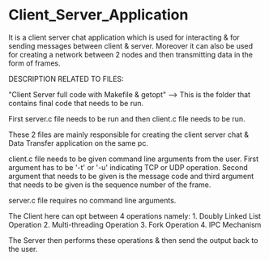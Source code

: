 # Client_Server_Application
It is a client server chat application which is used for interacting & for sending messages between client & server. Moreover it can also be used for creating a network between 2 nodes and then transmitting data in the form of frames.

DESCRIPTION RELATED TO FILES:

"Client Server full code with Makefile & getopt" --> This is the folder that contains final code that needs to be run.

First server.c file needs to be run and then client.c file needs to be run.


These 2 files are mainly responsible for creating the client server chat & Data Transfer application on the same pc.


client.c file needs to be given command line arguments from the user. First argument has to be '-t' or '-u' indicating TCP or UDP operation. Second argument that needs to be given is the message code and third argument that needs to be given is the sequence number of the frame.

server.c file requires no command line arguments.


The Client here can opt between 4 operations namely: 1. Doubly Linked List Operation  2. Multi-threading Operation  3. Fork Operation  4. IPC Mechanism 


The Server then performs these operations & then send the output back to the user.
